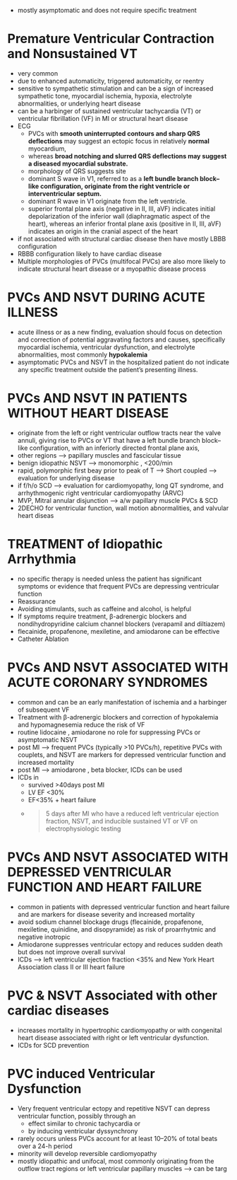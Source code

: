 - mostly asymptomatic and does not require specific treatment 
# Premature Ventricular Contraction and Nonsustained VT 
- very common 
- due to enhanced automaticity, triggered automaticity, or reentry 
- sensitive to sympathetic stimulation and can be a sign of increased sympathetic tone, myocardial ischemia, hypoxia, electrolyte abnormalities, or underlying heart disease 
- can be a harbinger of sustained ventricular tachycardia (VT) or ventricular fibrillation (VF) in MI or structural heart disease 
- ECG 
	- PVCs with **smooth uninterrupted contours and sharp QRS deflections** may suggest an ectopic focus in relatively **normal** myocardium, 
	- whereas **broad notching and slurred QRS deflections may suggest a diseased myocardial substrate.**
	- morphology of QRS suggests site 
	- dominant S wave in V1, referred to as a **left bundle branch block–like configuration, originate from the right ventricle or interventricular septum.**
	- dominant R wave in V1 originate from the left ventricle.
	- superior frontal plane axis (negative in II, III, aVF) indicates initial depolarization of the inferior wall (diaphragmatic aspect of the heart), whereas an inferior frontal plane axis (positive in II, III, aVF) indicates an origin in the cranial aspect of the heart 
- if not associated with structural cardiac disease then have mostly LBBB configuration 
- RBBB configuration likely to have cardiac disease 
- Multiple morphologies of PVCs (multifocal PVCs) are also more likely to indicate structural heart disease or a myopathic disease process
# PVCs AND NSVT DURING ACUTE ILLNESS 
- acute illness or as a new finding, evaluation should focus on detection and correction of potential aggravating factors and causes, specifically myocardial ischemia, ventricular dysfunction, and electrolyte abnormalities, most commonly **hypokalemia** 
- asymptomatic PVCs and NSVT in the hospitalized patient do not indicate any specific treatment outside the patient’s presenting illness.
# PVCs AND NSVT IN PATIENTS WITHOUT HEART DISEASE 
- originate from the left or right ventricular outflow tracts near the valve annuli, giving rise to PVCs or VT that have a left bundle branch block–like configuration, with an inferiorly directed frontal plane axis,
- other regions --> papillary muscles and fascicular tissue
- benign idiopathic NSVT --> monomorphic , <200/min 
- rapid, polymorphic first beay prior to peak of T --> Short coupled --> evaluation for underlying disease 
- if f/h/o SCD --> evaluation for cardiomyopathy, long QT syndrome, and arrhythmogenic right ventricular cardiomyopathy (ARVC) 
- MVP, Mitral annular disjunction --> a/w papillary muscle PVCs & SCD 
- 2DECHO for ventricular function, wall motion abnormalities, and valvular heart diseas 

# TREATMENT of Idiopathic Arrhythmia 
- no specific therapy is needed unless the patient has significant symptoms or evidence that frequent PVCs are depressing ventricular function 
- Reassurance 
- Avoiding stimulants, such as caffeine and alcohol, is helpful 
- If symptoms require treatment, β-adrenergic blockers and nondihydropyridine calcium channel blockers (verapamil and diltiazem) 
- flecainide, propafenone, mexiletine, and amiodarone can be effective 
- Catheter Ablation 
# PVCs AND NSVT ASSOCIATED WITH ACUTE CORONARY SYNDROMES 
- common and can be an early manifestation of ischemia and a harbinger of subsequent VF 
- Treatment with β-adrenergic blockers and correction of hypokalemia and hypomagnesemia reduce the risk of VF 
- routine lidocaine , amiodarone no role for suppressing PVCs or asymptomatic NSVT 
- post MI --> frequent PVCs (typically >10 PVCs/h), repetitive PVCs with couplets, and NSVT are markers for depressed ventricular function and increased mortality 
- post MI --> amiodarone , beta blocker, ICDs can be used 
- ICDs in 
	- survived >40days post MI 
	- LV EF <30% 
	- EF<35% + heart failure 
	- >5 days after MI who have a reduced left ventricular ejection fraction, NSVT, and inducible sustained VT or VF on electrophysiologic testing 
# PVCs AND NSVT ASSOCIATED WITH DEPRESSED VENTRICULAR FUNCTION AND HEART FAILURE 
- common in patients with depressed ventricular function and heart failure and are markers for disease severity and increased mortality 
- avoid sodium channel blockage drugs (flecainide, propafenone, mexiletine, quinidine, and disopyramide) as risk of proarrhytmic and negative inotropic 
- Amiodarone suppresses ventricular ectopy and reduces sudden death but does not improve overall survival 
- ICDs --> left ventricular ejection fraction <35% and New York Heart Association class II or III heart failure 
# PVC & NSVT Associated with other cardiac diseases 
- increases mortality in hypertrophic cardiomyopathy or with congenital heart disease associated with right or left ventricular dysfunction. 
- ICDs for SCD prevention 
# PVC induced Ventricular Dysfunction 
- Very frequent ventricular ectopy and repetitive NSVT can depress ventricular function, possibly through an 
	- effect similar to chronic tachycardia or 
	- by inducing ventricular dyssynchrony
- rarely occurs unless PVCs account for at least 10–20% of total beats over a 24-h period 
- minority will develop reversible cardiomyopathy 
- mostly idiopathic and unifocal, most commonly originating from the outflow tract regions or left ventricular papillary muscles --> can be targ